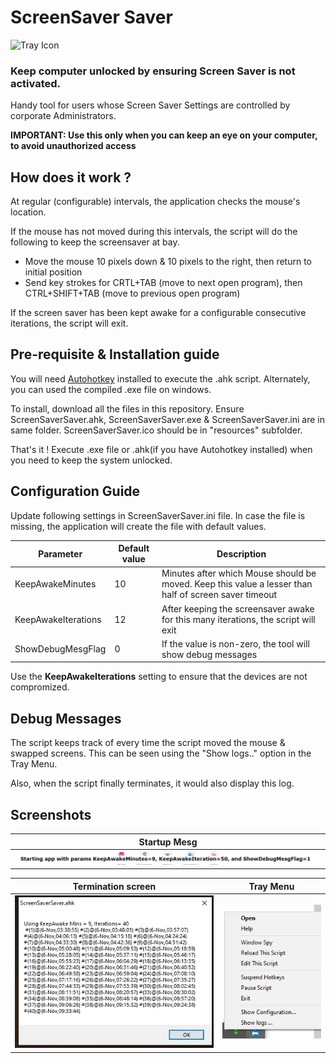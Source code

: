 # ScreenSaver Saver

![Tray Icon](./resources/ScreenSaverSaver.ico)

### Keep computer unlocked by ensuring Screen Saver is not activated.

Handy tool for users whose Screen Saver Settings are controlled by corporate Administrators.

**IMPORTANT: Use this only when you can keep an eye on your computer, to avoid unauthorized access**

## How does it work ?
At regular (configurable) intervals, the application checks the mouse's location.

If the mouse has not moved during this intervals, the script will do the following to keep the screensaver at bay.

-  Move the mouse 10 pixels down & 10 pixels to the right, then return to initial position  
-  Send key strokes for CRTL+TAB (move to next open program), then CTRL+SHIFT+TAB (move to previous open program) 

If the screen saver has been kept awake for a configurable consecutive iterations, the script will exit.

## Pre-requisite & Installation guide
You will need [Autohotkey](https://www.autohotkey.com/) installed to execute the .ahk script.
Alternately, you can used the compiled .exe file on windows.

To install, download all the files in this repository.
Ensure ScreenSaverSaver.ahk, ScreenSaverSaver.exe & ScreenSaverSaver.ini are in same folder. 
ScreenSaverSaver.ico should be in "resources" subfolder.

That's it ! 
Execute .exe file or .ahk(if you have Autohotkey installed) when you need to keep the system unlocked.

## Configuration Guide

Update following settings in ScreenSaverSaver.ini file. In case the file is missing, the application will create the file with default values.

| Parameter |  Default value | Description |
| ------ | ------ | ----- |
|KeepAwakeMinutes| 10 | Minutes after which Mouse should be moved. Keep this value a lesser than half of screen saver timeout |
|KeepAwakeIterations| 12 | After keeping the screensaver awake for this many iterations, the script will exit |
|ShowDebugMesgFlag| 0 | If the value is non-zero, the tool will show debug messages |


Use the **KeepAwakeIterations** setting to ensure that the devices are not compromized.

## Debug Messages 
The script keeps track of every time the script moved the mouse & swapped screens. This can be seen using the "Show logs.." option in the Tray Menu.

Also, when the script finally terminates, it would also display this log.

## Screenshots
| Startup Mesg |
| -------- | 
| ![Startup](./resources/ProgStartLogMesg.jpg) | 



| Termination screen | Tray Menu |
| ------ |------ |
| ![End](./resources/ProgramTerminateScreen.jpg) |  ![End](./resources/ProgramTrayMenu.jpg) |


